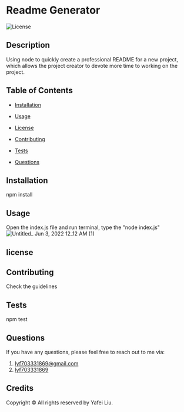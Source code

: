 
  # Readme Generator
  ![License](https://img.shields.io/badge/license-MIT-green?style=for-the-badge&logo=appveyor)

  ## Description
  Using node to quickly create a professional README for a new project, which allows the project creator to devote more time to working on the project.
  

  ## Table of Contents

  * [Installation](#installation)

  * [Usage](#usage)

  * [License](#license)

  * [Contributing](#contributing)

  * [Tests](#tests)

  * [Questions](#questions)


  ## Installation

  npm install
 

  ## Usage

  Open the index.js file and run terminal, type the "node index.js"
![Untitled_ Jun 3, 2022 12_12 AM (1)](https://user-images.githubusercontent.com/103960619/171785166-fa362c91-b045-4014-b4e0-6d3b8c52f374.gif)


  ## license


  ## Contributing

  Check the guidelines
  

  ## Tests

  npm test


  ## Questions
  
  If you have any questions, please feel free to reach out to me via:
  1. lyf703331869@gmail.com
  2. [lyf703331869](http://https://github.com/lyf703331869)
  
  
  ## Credits
  Copyright © All rights reserved by Yafei Liu.   
